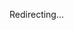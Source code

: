 <script setup>
function redirect() {
  if (typeof navigator === 'undefined' || !navigator || !navigator.language) return;
  const [lang] = navigator.language.split('-');
  if (lang === 'zh') {
    document.location.replace('/vue-3d-model/zh/guide/installation/');
    return;
  }
  document.location.replace(`/vue-3d-model/en/guide/installation/`);
}

redirect();
</script>

Redirecting...